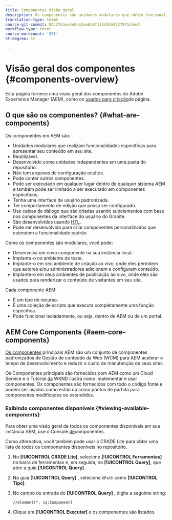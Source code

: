 ```yaml
---
title: Componentes Visão geral
description: Os componentes são unidades modulares que obtêm funcionalidade específica para apresentar seu conteúdo em seu site
translation-type: tm+mt
source-git-commit: 83c27daae4e8ae2ae6a8f115c9da9527971c6ecb
workflow-type: tm+mt
source-wordcount: '391'
ht-degree: 5%

---
```



# Visão geral dos componentes {#components-overview}

Esta página fornece uma visão geral dos componentes do Adobe Experience Manager (AEM), como os [usados para criação](/help/sites-cloud/authoring/fundamentals/components.md)de página.

## O que são os componentes? {#what-are-components}

Os componentes em AEM são:

* Unidades modulares que realizam funcionalidades específicas para apresentar seu conteúdo em seu site.
* Reutilizável.
* Desenvolvido como unidades independentes em uma pasta do repositório.
* Não tem arquivos de configuração ocultos.
* Pode conter outros componentes.
* Pode ser executado em qualquer lugar dentro de qualquer sistema AEM e também pode ser limitado a ser executado em componentes específicos.
* Tenha uma interface de usuário padronizada.
* Ter comportamento de edição que possa ser configurado.
* Use caixas de diálogo que são criadas usando subelementos com base nos componentes da interface do usuário do Granite.
* São desenvolvidos usando [HTL](https://docs.adobe.com/content/help/pt-BR/experience-manager-htl/using/overview.html).
* Pode ser desenvolvido para criar componentes personalizados que estendem a funcionalidade padrão.

Como os componentes são modulares, você pode:

* Desenvolva um novo componente na sua instância local.
* Implante-o no ambiente de teste.
* Implante-o em seu ambiente de criação ao vivo, onde eles permitem que autores e/ou administradores adicionem e configurem conteúdo.
* Implante-o em seus ambientes de publicação ao vivo, onde eles são usados para renderizar o conteúdo de visitantes em seu site.

Cada componente AEM:

* É um tipo de recurso.
* É uma coleção de scripts que executa completamente uma função específica.
* Pode funcionar isoladamente, ou seja, dentro de AEM ou de um portal.

## AEM Core Components {#aem-core-components}

[Os componentes](https://docs.adobe.com/content/help/pt-BR/experience-manager-core-components/using/introduction.html) principais AEM são um conjunto de componentes padronizados de Gestão de conteúdo da Web (WCM) para AEM acelerar o tempo de desenvolvimento e reduzir o custo de manutenção de seus sites.

Os Componentes principais são fornecidos com AEM como um Cloud Service e o Tutorial [da](/help/implementing/developing/introduction/develop-wknd-tutorial.md) WKND ilustra como implementar e usar componentes. Os componentes são fornecidos com todo o código fonte e podem ser usados como estão ou como pontos de partida para componentes modificados ou estendidos.

### Exibindo componentes disponíveis {#viewing-available-components}

Para obter uma visão geral de todos os componentes disponíveis em sua instância AEM, use o Console [de](/help/sites-cloud/authoring/features/components-console.md)componentes.

Como alternativa, você também pode usar o CRXDE Lite para obter uma lista de todos os componentes disponíveis no repositório.

1. No **[!UICONTROL CRXDE Lite]**, selecione **[!UICONTROL Ferramentas]** na barra de ferramentas e, em seguida, no **[!UICONTROL Query]**, que abre a guia **[!UICONTROL Query]** .

1. Na guia **[!UICONTROL Query]** , selecione `XPath` como **[!UICONTROL Tipo]**.

1. No campo de entrada do **[!UICONTROL Query]** , digite a seguinte string:

   `//element(*, cq:Component)`

1. Clique em **[!UICONTROL Executar]** e os componentes são listados.

